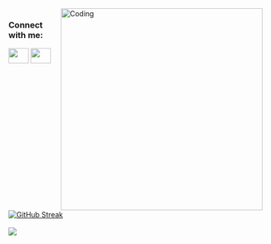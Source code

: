 <img align="right" alt="Coding" width="400" src="https://media0.giphy.com/media/RbDKaczqWovIugyJmW/200w.webp?cid=ecf05e47fp3370q37gay6w5lpkcg2uw2m0cf1w28hs4tiec0&rid=200w.webp&ct=g">
<h3 align="left">Connect with me:</h3>
<p align="left">

<a href="https://www.linkedin.com/in/gaurav-bora-1b0601184/" target="blank"><img align="center" src="https://upload.wikimedia.org/wikipedia/commons/thumb/f/f8/LinkedIn_icon_circle.svg/2048px-LinkedIn_icon_circle.svg.png" alt="" height="30" width="40" style="color:red;" /></a>
<a href="https://www.instagram.com/phoenix_connection__/" target="blank"><img align="center" src="https://upload.wikimedia.org/wikipedia/commons/thumb/a/a5/Instagram_icon.png/2048px-Instagram_icon.png" alt="" height="30" width="40" style="color:red;" /></a>

</p>

[![GitHub Streak](https://github-readme-streak-stats.herokuapp.com/?user=Itachi-Ucchiha)](https://git.io/streak-stats)
<br>
<br>![](https://komarev.com/ghpvc/?username=Itachi-Ucchiha&color=blueviolet)
